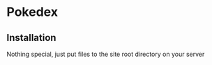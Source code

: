 # Pokedex
## Installation
Nothing special, just put files to the site root directory on your server
